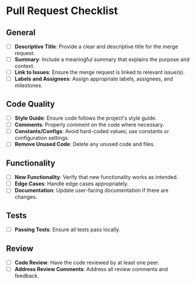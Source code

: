 # Pull Request Checklist

## General
- [ ] **Descriptive Title**: Provide a clear and descriptive title for the merge request.
- [ ] **Summary**: Include a meaningful summary that explains the purpose and context.
- [ ] **Link to Issues**: Ensure the merge request is linked to relevant issue(s).
- [ ] **Labels and Assignees**: Assign appropriate labels, assignees, and milestones.

## Code Quality
- [ ] **Style Guide**: Ensure code follows the project's style guide.
- [ ] **Comments**: Properly comment on the code where necessary.
- [ ] **Constants/Configs**: Avoid hard-coded values; use constants or configuration settings.
- [ ] **Remove Unused Code**: Delete any unused code and files.

## Functionality
- [ ] **New Functionality**: Verify that new functionality works as intended.
- [ ] **Edge Cases**: Handle edge cases appropriately.
- [ ] **Documentation**: Update user-facing documentation if there are changes.

## Tests
- [ ] **Passing Tests**: Ensure all tests pass locally.

## Review
- [ ] **Code Review**: Have the code reviewed by at least one peer.
- [ ] **Address Review Comments**: Address all review comments and feedback.
